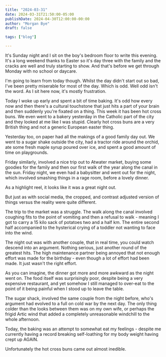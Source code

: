 ```yaml
---
title: "2024-03-31"
date: 2024-03-31T21:50:00-05:00
publishDate: 2024-04-30T12:00:00-00:00
author: "Morgan Bye"
draft: false

tags: ["blog"]

---
```


It's Sunday night and I sit on the boy's bedroom floor to write this evening. It's a long weekend thanks to Easter so it's day three with the family and the cracks are well and truly starting to show. And that's before we get through Monday with no school or daycare.

I'm going to learn from today though. Whilst the day didn't start out so bad, I've been pretty miserable for most of the day. Which is odd. Well odd isn't the word. As I sit here now, it's mostly frustration.

Today I woke up early and spent a bit of time baking. It's odd how every now and then there's a cultural touchstone that just hits a part of your brain and then suddenly you're fixated on a thing. This week it has been hot cross buns. We even went to a bakery yesterday in the Catholic part of the city and they looked at me like I was stupid. Clearly hot cross buns are a very British thing and not a generic European easter thing.

Yesterday too, on paper had all the makings of a good family day out. We went to a sugar shake outside the city, had a tractor ride around the orchid, ate some fresh maple syrup poured over ice, and spent a good amount of time on playgrounds.

Friday similarly, involved a nice trip out to Atwater market, buying some goodies for the family and then our first walk of the year along the canal in the sun. Friday night, we even had a babysitter and went out for the night, which involved smashing things in a rage room, before a lovely dinner.

As a highlight reel, it looks like it was a great night out.

But just as with social media, the cropped, and contrast adjusted version of things versus the reality were quite different.

The trip to the market was a struggle. The walk along the canal involved coughing fits to the point of vomiting and then a refusal to walk - meaning I got to carry a 15 kilo sack of potatoes two and a half km. The entire second half accompanied to the hysterical crying of a toddler not wanting to face into the wind.

The night out was with another couple, that in real time, you could watch descend into an argument. Nothing serious, just another round of the greatest hits. The high maintenance partner being annoyed that not enough effort was made for the birthday - even though a lot of effort had been made. It just wasn't the right effort.

As you can imagine, the dinner got more and more awkward as the night went on. The food itself was surprisingly poor, despite being a very expensive restaurant, and yet somehow I still managed to over-eat to the point of it being painful when I stood up to leave the table.

The sugar shack, involved the same couple from the night before, who's argument had evolved to a full on cold war by the next day. The only thing colder than the looks between them was on my own wife, or perhaps the frigid Artic wind that added a completely unreasonable windchill to the whole afternoon.

Today, the baking was an attempt to somewhat eat my feelings - despite me currently having a record breaking self-loathing for my body weight having crept up AGAIN.

Unfortunately the hot cross buns came out almost inedible.
